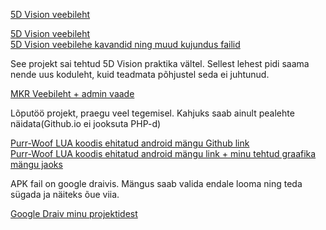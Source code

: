[5D Vision veebileht](/portfolio/projects/5dVeebileht/index.html)


<a href="/portfolio/projects/5dVeebileht/index.html">5D Vision veebileht</a>
    <br>
<a href="https://drive.google.com/drive/folders/0B5hZ23rIVpodcmJiNDdhbGVRSGc?usp=sharing">5D Vision veebilehe kavandid ning muud kujundus failid</a>
<p>See projekt sai tehtud 5D Vision praktika vältel. Sellest lehest pidi saama nende uus koduleht, kuid teadmata
    põhjustel seda ei juhtunud. </p>

<a href="/portfolio/projects/MKR/index.html">MKR Veebileht + admin vaade</a>
<p>Lõputöö projekt, praegu veel tegemisel. Kahjuks saab ainult pealehte näidata(Github.io ei jooksuta PHP-d)</p>

<a href="https://github.com/WompDoo/Purr-Woof">Purr-Woof LUA koodis ehitatud android mängu Github link</a>
    <br>
<a href="https://drive.google.com/drive/folders/0B5hZ23rIVpodQ1R0NGQwS1JaZm8?usp=sharing">Purr-Woof LUA koodis ehitatud android mängu link + minu tehtud graafika mängu jaoks</a>
<p>APK fail on google draivis. Mängus saab valida endale looma ning teda sügada ja näiteks õue viia.</p>
    
<a href="https://drive.google.com/drive/folders/0B5hZ23rIVpodYWJfRWlKUHFGWDA?usp=sharing">Google Draiv minu projektidest</a>

</body>
</html>
